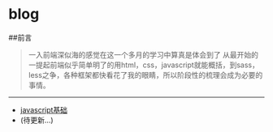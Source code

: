 # blog
##前言
>一入前端深似海的感觉在这一个多月的学习中算真是体会到了
从最开始的一提起前端似乎简单明了的用html，css，javascript就能概括，到sass，less之争，各种框架都快看花了我的眼睛，所以阶段性的梳理会成为必要的事情。 
 - - - 
- [javascript基础](https://github.com/biggersun/blog/blob/master/Javascript%20based%20point.md)  
- (待更新...)

